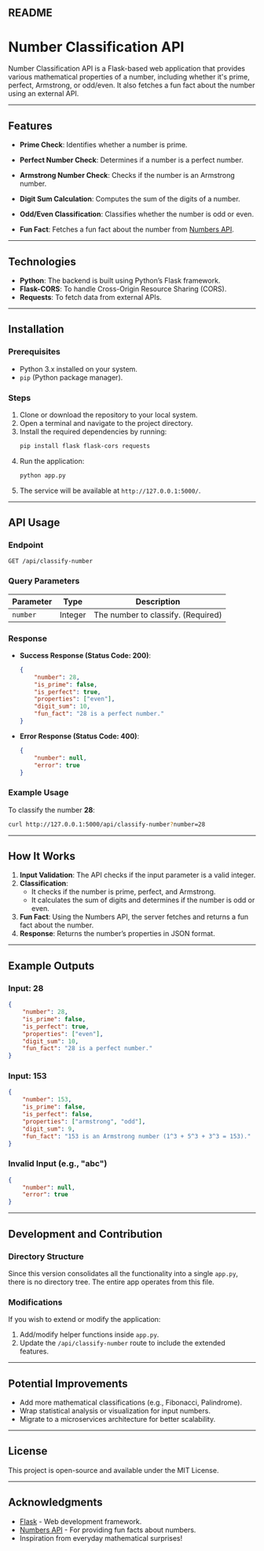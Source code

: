 ## README

# Number Classification API

Number Classification API is a Flask-based web application that provides various mathematical properties of a number, including whether it's prime, perfect, Armstrong, or odd/even. It also fetches a fun fact about the number using an external API.

---

## Features

- **Prime Check**:
  Identifies whether a number is prime.
  
- **Perfect Number Check**:
  Determines if a number is a perfect number.

- **Armstrong Number Check**:
  Checks if the number is an Armstrong number.

- **Digit Sum Calculation**:
  Computes the sum of the digits of a number.

- **Odd/Even Classification**:
  Classifies whether the number is odd or even.

- **Fun Fact**:
  Fetches a fun fact about the number from [Numbers API](http://numbersapi.com).

---

## Technologies

- **Python**: The backend is built using Python’s Flask framework.
- **Flask-CORS**: To handle Cross-Origin Resource Sharing (CORS).
- **Requests**: To fetch data from external APIs.

---

## Installation

### Prerequisites
- Python 3.x installed on your system.
- `pip` (Python package manager).

### Steps
1. Clone or download the repository to your local system.
2. Open a terminal and navigate to the project directory.
3. Install the required dependencies by running:
   ```bash
   pip install flask flask-cors requests
   ```
4. Run the application:
   ```bash
   python app.py
   ```
5. The service will be available at `http://127.0.0.1:5000/`.

---

## API Usage

### Endpoint
`GET /api/classify-number`

### Query Parameters
| Parameter | Type   | Description                       |
|-----------|--------|-----------------------------------|
| `number`  | Integer| The number to classify. (Required)|

### Response
- **Success Response (Status Code: 200)**:
  ```json
  {
      "number": 28,
      "is_prime": false,
      "is_perfect": true,
      "properties": ["even"],
      "digit_sum": 10,
      "fun_fact": "28 is a perfect number."
  }
  ```
- **Error Response (Status Code: 400)**:
  ```json
  {
      "number": null,
      "error": true
  }
  ```

### Example Usage
To classify the number **28**:
```bash
curl http://127.0.0.1:5000/api/classify-number?number=28
```

---

## How It Works

1. **Input Validation**: The API checks if the input parameter is a valid integer.
2. **Classification**:
   - It checks if the number is prime, perfect, and Armstrong.
   - It calculates the sum of digits and determines if the number is odd or even.
3. **Fun Fact**: Using the Numbers API, the server fetches and returns a fun fact about the number.
4. **Response**: Returns the number’s properties in JSON format.

---

## Example Outputs

### Input: 28
```json
{
    "number": 28,
    "is_prime": false,
    "is_perfect": true,
    "properties": ["even"],
    "digit_sum": 10,
    "fun_fact": "28 is a perfect number."
}
```

### Input: 153
```json
{
    "number": 153,
    "is_prime": false,
    "is_perfect": false,
    "properties": ["armstrong", "odd"],
    "digit_sum": 9,
    "fun_fact": "153 is an Armstrong number (1^3 + 5^3 + 3^3 = 153)."
}
```

### Invalid Input (e.g., "abc")
```json
{
    "number": null,
    "error": true
}
```

---

## Development and Contribution

### Directory Structure
Since this version consolidates all the functionality into a single `app.py`, there is no directory tree. The entire app operates from this file.

### Modifications
If you wish to extend or modify the application:
1. Add/modify helper functions inside `app.py`.
2. Update the `/api/classify-number` route to include the extended features.

---

## Potential Improvements
- Add more mathematical classifications (e.g., Fibonacci, Palindrome).
- Wrap statistical analysis or visualization for input numbers.
- Migrate to a microservices architecture for better scalability.

---

## License

This project is open-source and available under the MIT License.

---

## Acknowledgments

- [Flask](https://flask.palletsprojects.com/) - Web development framework.
- [Numbers API](http://numbersapi.com) - For providing fun facts about numbers.
- Inspiration from everyday mathematical surprises!